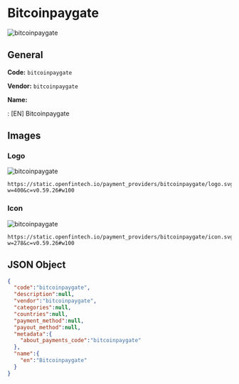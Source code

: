 
# Bitcoinpaygate 
![bitcoinpaygate](https://static.openfintech.io/payment_providers/bitcoinpaygate/logo.svg?w=400&c=v0.59.26#w100)  

## General 
 
**Code:** `bitcoinpaygate` 
 
**Vendor:** `bitcoinpaygate` 
 
**Name:** 
 
:	[EN] Bitcoinpaygate 
 

## Images 

### Logo 
 
![bitcoinpaygate](https://static.openfintech.io/payment_providers/bitcoinpaygate/logo.svg?w=400&c=v0.59.26#w100)  

```
https://static.openfintech.io/payment_providers/bitcoinpaygate/logo.svg?w=400&c=v0.59.26#w100
```  

### Icon 
 
![bitcoinpaygate](https://static.openfintech.io/payment_providers/bitcoinpaygate/icon.svg?w=278&c=v0.59.26#w100)  

```
https://static.openfintech.io/payment_providers/bitcoinpaygate/icon.svg?w=278&c=v0.59.26#w100
```  

## JSON Object 

```json
{
  "code":"bitcoinpaygate",
  "description":null,
  "vendor":"bitcoinpaygate",
  "categories":null,
  "countries":null,
  "payment_method":null,
  "payout_method":null,
  "metadata":{
    "about_payments_code":"bitcoinpaygate"
  },
  "name":{
    "en":"Bitcoinpaygate"
  }
}
```  
